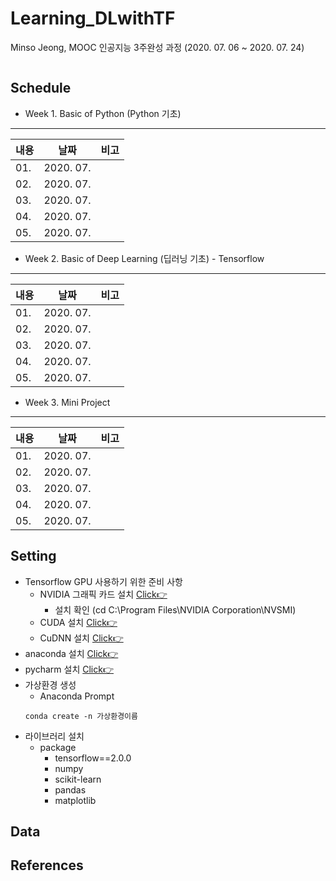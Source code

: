 # Learning_DLwithTF
Minso Jeong, MOOC 인공지능 3주완성 과정 (2020. 07. 06 ~ 2020. 07. 24)

![]()

## Schedule
* Week 1. Basic of Python (Python 기초)
---
|          내용         |   날짜     |   비고   |
| -------------------------------- |:---------------:|--------------------------|
|01. | 2020. 07.  | |
|02. | 2020. 07.  | |
|03. | 2020. 07.  | |
|04. | 2020. 07.  | |
|05. | 2020. 07.  | |


* Week 2. Basic of Deep Learning (딥러닝 기초) - Tensorflow
---
|          내용         |   날짜     |   비고   |
| -------------------------------- |:---------------:|--------------------------|
|01. | 2020. 07.  | |
|02. | 2020. 07.  | |
|03. | 2020. 07.  | |
|04. | 2020. 07.  | |
|05. | 2020. 07.  | |

* Week 3. Mini Project
---
|          내용         |   날짜     |   비고   |
| -------------------------------- |:---------------:|--------------------------|
|01. | 2020. 07.  | |
|02. | 2020. 07.  | |
|03. | 2020. 07.  | |
|04. | 2020. 07.  | |
|05. | 2020. 07.  | |

## Setting
* Tensorflow GPU 사용하기 위한 준비 사항
    * NVIDIA 그래픽 카드 설치 [Click👉](https://www.nvidia.co.kr/Download/Find.aspx?lang=kr)
        * 설치 확인 (cd C:\Program Files\NVIDIA Corporation\NVSMI)
    * CUDA 설치 [Click👉](https://developer.nvidia.com/cuda-toolkit-archive)
    * CuDNN 설치 [Click👉](https://developer.nvidia.com/rdp/cudnn-download#a-collapse714-92)    
* anaconda 설치 [Click👉](https://www.anaconda.com/products/individual)
* pycharm 설치 [Click👉](https://www.jetbrains.com/ko-kr/pycharm)
* 가상환경 생성
    * Anaconda Prompt
    ```
    conda create -n 가상환경이름
    ```
* 라이브러리 설치
    * package
        * tensorflow==2.0.0
        * numpy
        * scikit-learn
        * pandas
        * matplotlib

## Data

## References